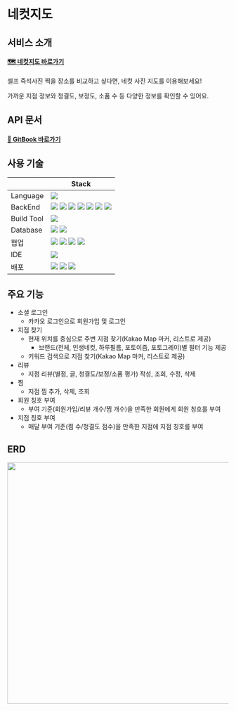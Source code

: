 # 네컷지도

##  서비스 소개
<h4> <a href="https://photosmap.vercel.app/home">🗺 네컷지도 바로가기</a> </h4>

셀프 즉석사진 찍을 장소를 비교하고 싶다면, 네컷 사진 지도를 이용해보세요!

가까운 지점 정보와 청결도, 보정도, 소품 수 등 다양한 정보를 확인할 수 있어요.

##  API 문서
<h4><a href="https://four-cut-photos-map.gitbook.io/four-cut-photos-map/">📄 GitBook 바로가기</a></h4>

##  사용 기술
|  | Stack |
|--|--|
|Language | <img src="https://img.shields.io/badge/java 17-007396?style=for-the-badge&logo=java&logoColor=white">|
| BackEnd | <img src="https://img.shields.io/badge/springboot 2.7.7-6DB33F?style=for-the-badge&logo=springboot&logoColor=white"> <img src="https://img.shields.io/badge/spring security-6DB33F?style=for-the-badge&logo=springsecurity&logoColor=white"> <img src="https://img.shields.io/badge/JPA-273347?style=for-the-badge&logoColor=white"> <img src="https://img.shields.io/badge/kakao API-FFCD00?style=for-the-badge&logo=kakao&logoColor=black"> <img src="https://img.shields.io/badge/JWT-000000?style=for-the-badge&logo=jsonwebtokens&logoColor=white"> <img src="https://img.shields.io/badge/junit5-25A162?style=for-the-badge&logo=JUnit5&logoColor=white"> <img src="https://img.shields.io/badge/slf4j-03C75A?style=for-the-badge&logo=slf4j&logoColor=white">|
|Build Tool|<img src="https://img.shields.io/badge/gradle 7.5-02303A?style=for-the-badge&logo=gradle&logoColor=white">|
|Database|<img src="https://img.shields.io/badge/mysql 2.7.7-4479A1?style=for-the-badge&logo=mysql&logoColor=white"> <img src="https://img.shields.io/badge/redis-DC382D?style=for-the-badge&logo=redis&logoColor=white">|
|협업|<img src="https://img.shields.io/badge/git-F05032?style=for-the-badge&logo=git&logoColor=white"> <img src="https://img.shields.io/badge/github-181717?style=for-the-badge&logo=github&logoColor=white"> <img src="https://img.shields.io/badge/GitBook-3884FF?style=for-the-badge&logo=GitBook&logoColor=white"> <img src="https://img.shields.io/badge/notion-000000?style=for-the-badge&logo=notion&logoColor=white">|
|IDE|<img src="https://img.shields.io/badge/intellij idea-000000?style=for-the-badge&logo=IntelliJ IDEA&logoColor=white">|
|배포|<img src="https://img.shields.io/badge/NCP-03C75A?style=for-the-badge&logoColor=white"> <img src="https://img.shields.io/badge/docker-2496ED?style=for-the-badge&logo=docker&logoColor=white"> <img src="https://img.shields.io/badge/githubactions-2088FF?style=for-the-badge&logo=githubactions&logoColor=white">|


##  주요 기능
- 소셜 로그인
    - 카카오 로그인으로 회원가입 및 로그인
- 지점 찾기
    - 현재 위치를 중심으로 주변 지점 찾기(Kakao Map 마커, 리스트로 제공)
        - 브랜드(전체, 인생네컷, 하루필름, 포토이즘, 포토그레이)별 필터 기능 제공
    - 키워드 검색으로 지점 찾기(Kakao Map 마커, 리스트로 제공)
- 리뷰
    - 지점 리뷰(별점, 글, 청결도/보정/소품 평가) 작성, 조회, 수정, 삭제
- 찜
    - 지점 찜 추가, 삭제, 조회
- 회원 칭호 부여
    - 부여 기준(회원가입/리뷰 개수/찜 개수)을 만족한 회원에게 회원 칭호를 부여
- 지점 칭호 부여
    - 매달 부여 기준(찜 수/청결도 점수)을 만족한 지점에 지점 칭호를 부여

## ERD
<img src ="https://user-images.githubusercontent.com/48237976/234591443-813c51ed-c510-4fa2-8754-f2dd432fe7f2.png" width="700" height="550">
